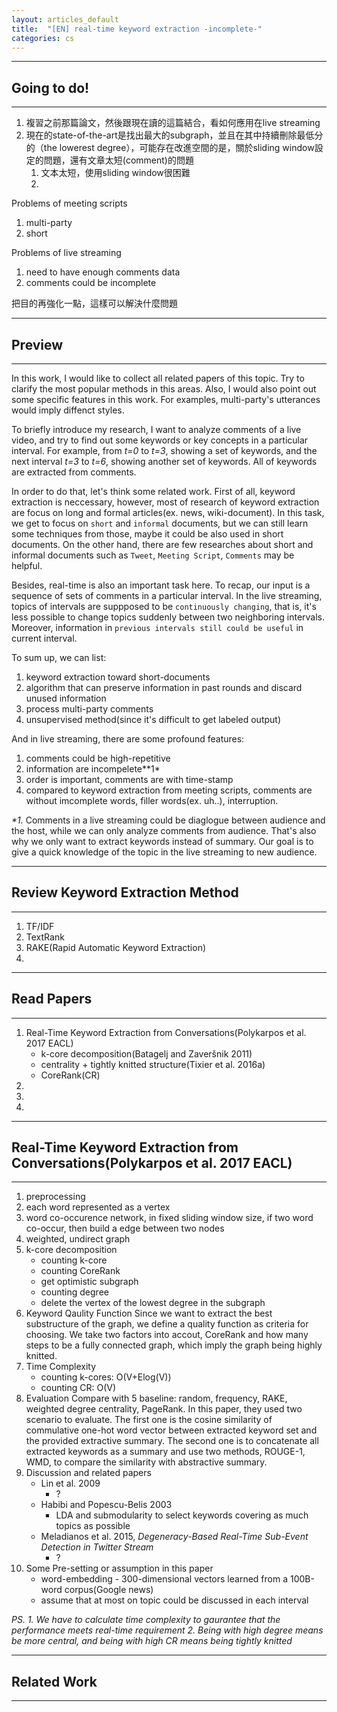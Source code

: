 ```yaml
---
layout: articles_default
title:  "[EN] real-time keyword extraction -incomplete-"
categories: cs
---
```


---
## Going to do!
---

1. 複習之前那篇論文，然後跟現在讀的這篇結合，看如何應用在live streaming
2. 現在的state-of-the-art是找出最大的subgraph，並且在其中持續刪除最低分的（the lowerest degree），可能存在改進空間的是，關於sliding window設定的問題，還有文章太短(comment)的問題
	1. 文本太短，使用sliding window很困難
	2. 

Problems of meeting scripts
1. multi-party
2. short

Problems of live streaming 
1. need to have enough comments data
2. comments could be incomplete

把目的再強化一點，這樣可以解決什麼問題

---
## Preview
---

In this work, I would like to collect all related papers of this topic. Try to clarify the most popular methods in this areas. Also, I would also point out some specific features in this work. For examples, multi-party's utterances would imply diffenct styles.

To briefly introduce my research, I want to analyze comments of a live video, and try to find out some keywords or key concepts in a particular interval. For example, from *t=0* to *t=3*, showing a set of keywords, and the next interval *t=3* to *t=6*, showing another set of keywords. All of keywords are extracted from comments.

In order to do that, let's think some related work. First of all, keyword extraction is neccessary, however, most of research of keyword extraction are focus on long and formal articles(ex. news, wiki-document). In this task, we get to focus on `short` and `informal` documents, but we can still learn some techniques from those, maybe it could be also used in short documents. On the other hand, there are few researches about short and informal documents such as `Tweet`, `Meeting Script`, `Comments` may be helpful.

Besides, real-time is also an important task here. To recap, our input is a sequence of sets of comments in a particular interval. In the live streaming, topics of intervals are suppposed to be `continuously changing`, that is, it's less possible to change topics suddenly between two neighboring intervals. Moreover, information in `previous intervals still could be useful` in current interval. 

To sum up, we can list:

1. keyword extraction toward short-documents
2. algorithm that can preserve information in past rounds and discard unused information
3. process multi-party comments
4. unsupervised method(since it's difficult to get labeled output)

And in live streaming, there are some profound features:

1. comments could be high-repetitive
2. information are incompelete*\*1*
3. order is important, comments are with time-stamp
4. compared to keyword extraction from meeting scripts, comments are without imcomplete words, filler words(ex. uh..), interruption.


*\*1.* Comments in a live streaming could be diaglogue between audience and the host, while we can only analyze comments from audience. That's also why we only want to extract keywords instead of summary. Our goal is to give a quick knowledge of the topic in the live streaming to new audience.


---
## Review Keyword Extraction Method
---

1. TF/IDF
2. TextRank
3. RAKE(Rapid Automatic Keyword Extraction)
4. 

---
## Read Papers
---

1. Real-Time Keyword Extraction from Conversations(Polykarpos et al. 2017 EACL)
	- k-core decomposition(Batagelj and Zaveršnik 2011)
	- centrality + tightly knitted structure(Tixier et al. 2016a)
	- CoreRank(CR)
2. 
3.
4.


---
## Real-Time Keyword Extraction from Conversations(Polykarpos et al. 2017 EACL)
---

1. preprocessing
2. each word represented as a vertex
3. word co-occurence network, in fixed sliding window size, if two word co-occur, then build a edge between two nodes
4. weighted, undirect graph
5. k-core decomposition
	- counting k-core
	- counting CoreRank
	- get optimistic subgraph
	- counting degree
	- delete the vertex of the lowest degree in the subgraph
6. Keyword Qaulity Function
	Since we  want to extract the best substructure of the graph, we define a quality function as criteria for choosing. We take two factors into accout, CoreRank and how many steps to be a fully connected graph, which imply the graph being highly knitted.
7. Time Complexity
	- counting k-cores: O(V+Elog(V))
	- counting CR: O(V)
8. Evaluation
	Compare with 5 baseline: random, frequency, RAKE, weighted degree centrality, PageRank.
	In this paper, they used two scenario to evaluate. The first one is the cosine similarity of commulative one-hot word vector between extracted keyword set and the provided extractive summary. The second one is to concatenate all extracted keywords as a summary and use two methods, ROUGE-1, WMD, to compare the similarity with abstractive summary.
9. Discussion and related papers
	- Lin et al. 2009
		- ?
	- Habibi and Popescu-Belis 2003
		- LDA and submodularity to select keywords covering as much topics as possible
	- Meladianos et al. 2015, *Degeneracy-Based Real-Time Sub-Event Detection in Twitter Stream*
		- ?
10. Some Pre-setting or assumption in this paper
	- word-embedding - 300-dimensional vectors learned from a 100B-word corpus(Google news)
	- assume that at most on topic could be discussed in each interval


*PS.*
*1. We have to calculate time complexity to gaurantee that the performance meets real-time requirement*
*2. Being with high degree means be more central, and being with high CR means being tightly knitted*




---
## Related Work
---


